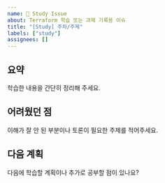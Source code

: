 ```yaml
---
name: 📖 Study Issue
about: Terraform 학습 또는 과제 기록용 이슈
title: "[Study] 주차/주제"
labels: ["study"]
assignees: []
---
```


## 요약
학습한 내용을 간단히 정리해 주세요.

## 어려웠던 점
이해가 잘 안 된 부분이나 토론이 필요한 주제를 적어주세요.

## 다음 계획
다음에 학습할 계획이나 추가로 공부할 점이 있나요?
